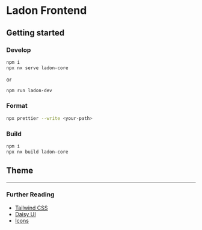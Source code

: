 # Ladon Frontend

## Getting started

### Develop

```bash
npm i
npx nx serve ladon-core
```

or

```bash
npm run ladon-dev
```

### Format

```bash
npx prettier --write <your-path>
```

### Build

```bash
npm i
npx nx build ladon-core
```

## Theme

---

### Further Reading

- [Tailwind CSS](https://tailwindcss.com/docs/installation)
- [Daisy UI](https://daisyui.com)
- [Icons](https://heroicons.com)

